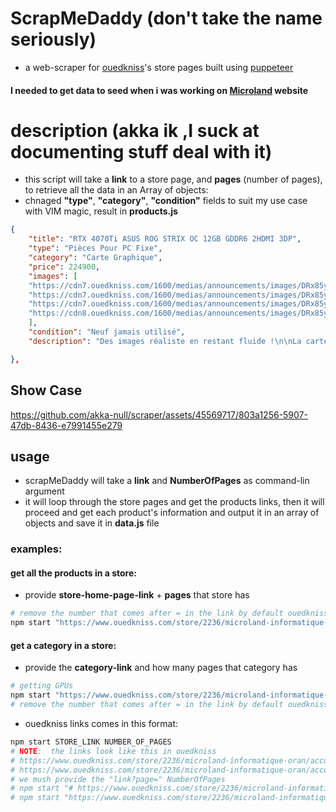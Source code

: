 # ScrapMeDaddy (don't take the name seriously)
* a web-scraper for [ouedkniss](https://www.ouedkniss.com)'s store pages built using [puppeteer](https://pptr.dev/)
#### I needed to get data to seed when i was working on [Microland](https://github.com/akka-null/Microland) website


# description (akka ik ,I suck at documenting stuff deal with it)

* this script will take a **link** to a store page, and **pages** (number of pages), to retrieve all the data in an Array of objects: 
* chnaged **"type"**, **"category"**, **"condition"** fields to suit my use case with VIM magic, result in **products.js**

```json
{
    "title": "RTX 4070Ti ASUS ROG STRIX OC 12GB GDDR6 2HDMI 3DP",
    "type": "Pièces Pour PC Fixe",
    "category": "Carte Graphique",
    "price": 224900,
    "images": [
    "https://cdn7.ouedkniss.com/1600/medias/announcements/images/DRx85y/snyp8kW6KZd9H3V9USl6g4DhlUXHy7EMrUrFkWZz.jpg",
    "https://cdn7.ouedkniss.com/1600/medias/announcements/images/DRx85y/snyp8kW6KZd9H3V9USl6g4DhlUXHy7EMrUrFkWZz.jpg",
    "https://cdn7.ouedkniss.com/1600/medias/announcements/images/DRx85y/gYLO4S8xIAtxyNFiwzXb6PNByE1i6RAbpaCQ13ws.jpg",
    "https://cdn8.ouedkniss.com/1600/medias/announcements/images/DRx85y/kaChVi7zI4vZ819Y5nCdlo7EwCBGJ7zkSG0uSESN.jpg"
    ],
    "condition": "Neuf jamais utilisé",
    "description": "Des images réaliste en restant fluide !\n\nLa carte graphique NVIDIA GeForce RTX 4070 Ti est parfaite pour les joueurs sur PC qui cherchent à exploiter au maximum les moniteurs 1440p à taux de rafraichissement élevé qui sont largement disponibles à des prix intéressants et pour les éditeurs vidéo qui veulent réduire les temps de rendu avec les doubles encodeur AV1.\n\n\n\nJusqu’à 3 fois plus rapide que la GeForce RTX 3090 Ti, avec près de deux fois moins de consommation, grâce aux innovations de l’architecture NVIDIA Ada Lovelace et au NVIDIA DLSS 3.\nArchitecture NVIDIA Ada Lovelace\n\nJusqu’à 2 fois plus de performances et de rendement énergétique\nCÅ“urs Tensor de quatrième génération : Jusqu’à 2 fois plus de performances d’IA !\nCÅ“urs RT de 3ème génération : Jusqu’à 2 fois plus de performances de Ray Tracing\nNVIDIA Studio : Accélérez votre créativité\nNVIDIA DLSS 3.0 : Booster vos FPS\nNVIDIA Broadcast : Crée votre studio personnel en un clique\nEncodeur NVIDIA : Streamez sans perte de performance\n\nRay Tracing\n\nHyper-réaliste. Hyper-rapide. L’architecture Ada exploite tout la puissance du ray tracing, qui simule le comportement de la lumière dans le monde réel. Grâce à la puissance des GPU RTX série 40 et aux cÅ“urs RT de troisième génération, vous profitez de mondes virtuels plus détaillés que jamais !\nNVIDIA DLSS 3\n\nMultipliez vos performances grâce à l’IA. Innovation révolutionnaire dans le domaine du rendu graphique basé sur l’IA, le DLSS accélère grandement les performances de jeu. Optimisé par les cÅ“urs Tensor de quatrième génération et l’accélérateur de flux optiques des GPU Geforce série 4000, le DLSS 3 exploite l’IA pour générer des images additionnelles de haute qualités !\nNVIDIA Reflex\n\nLes GPU GeForce RTX Série 4000 et NVIDIA Reflex vous procurent la latence la plus faible et la meilleure réactivité pour vous garantir un avantage complétif ultime. Conçue pour optimiser et mesurer la latence de votre système, la technologie NVIDIA Reflex accélère l’acquisition des cibles, minimise les temps de rédaction et optimise la précision de vos tirs dans les jeux compétitifs.\nNVIDIA Broadcast\n\nVotre Studio personnel optimisé par l’IA. L’application NVIDIA Broadcast, qui transforme n’importe quelle pièce en véritable studio personnel, fait passer vos livestreams et vos appels visio au niveau supérieur grâce à de puissantes fonctionnalités d’IA incluant la réduction du bruit et de l’écho dans la pièce, un arrière-plan virtuel et bien plus encore !\nFiche technique\n\nDésignation\nASUS ROG Strix GeForce RTX 4070 Ti OC Edition 12GB\nMarque\nASUS\nModèle\nROG-STRIX-RTX4070TI-O12G-GAMING\nMarque du GPU\nNVIDIA\nChipset graphique\nNVIDIA GeForce RTX 4070 Ti\nFréquence du chipset\n2310 MHz\nFréquence boostée\n2790 MHz\nOverclockée\nOui\nNombre de GPU\n1\nBus\nPCI Express 4.0 16x\nTaille mémoire vidéo\n12 Go\nInterface mémoire\n192 bit(s)\nFréquence mémoire vidéo\n21000 MHz\nType de mémoire\nGDDR6X\nProcesseurs de flux\n7680\nSupport Direct X (version)\n12\nVR Ready (réalité virtuelle)\nOui\nCompatible VirtualLink\nNon\nType de refroidissement\nActif (fansink)\nFormat\nTriple Slot\nNombre de slots PCI\n3.25\nLow profile\nNon\nLED\nOui\nLED RGB\nOui\nNombre d’écran(s)\n4\nDVI Dual-Link\nNon\nConnecteur(s) alimentation\nPCI Express 16 Broches (12VHPWR)\nMulti-GPU\nAucun\nHD Ready\nOui\nRésolution(s) 4K UHD\nOui\nConsommation\n285 W\nUtilisation\nGamer NVIDIA RTX\nSorties vidéo (1)\nHDMI Femelle\nSorties vidéo (2)\nDisplayPort Femelle\nNorme HDMI\nHDMI 2.1\nNorme DisplayPort\nDisplayPort 1.4a\nReprise des produits usagés\nVoir les modalités\nLongueur\n336 mm\nLarghezza\n150 mm\nEpaisseur\n63 mm" 

},
```
## Show Case
https://github.com/akka-null/scraper/assets/45569717/803a1256-5907-47db-8436-e7991455e279


## usage
* scrapMeDaddy will take a **link** and **NumberOfPages** as command-lin argument
* it will loop through the store pages and get the products links, then it will proceed and get each product's information and output it in an array of objects and save it in **data.js** file

### examples: 
#### get all the products in a store: 
- provide **store-home-page-link** + **pages** that store has 
``` bash
# remove the number that comes after = in the link by default ouedkniss will put 1
npm start "https://www.ouedkniss.com/store/2236/microland-informatique-oran/accueil?page=" 5
```
#### get a category in a store:
- provide the **category-link** and how many pages that category has
``` bash
# getting GPUs 
npm start "https://www.ouedkniss.com/store/2236/microland-informatique-oran/accueil?category=informatique-pieces-pc-fixe-carte-graphique&page=" 1
# remove the number that comes after = in the link by default ouedkniss will put 1
```

* ouedkniss links comes in this format:
```bash
npm start STORE_LINK NUMBER_OF_PAGES
# NOTE:  the links look like this in ouedkniss
# https://www.ouedkniss.com/store/2236/microland-informatique-oran/accueil?page=1
# https://www.ouedkniss.com/store/2236/microland-informatique-oran/accueil?category=informatique-pieces-pc-fixe-carte-graphique&page=1
# we mush provide the "link?page=" NumberOfPages
# npm start "# https://www.ouedkniss.com/store/2236/microland-informatique-oran/accueil?page=" 1
# npm start "https://www.ouedkniss.com/store/2236/microland-informatique-oran/accueil?category=informatique-pieces-pc-fixe-carte-graphique&page=" 1

```
